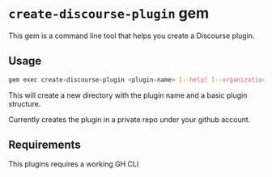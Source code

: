# `create-discourse-plugin` gem

This gem is a command line tool that helps you create a Discourse plugin.

## Usage

```sh
gem exec create-discourse-plugin <plugin-name> [--help] [--organization] [--public] [--private]
```

This will create a new directory with the plugin name and a basic plugin structure.

Currently creates the plugin in a private repo under your github account.

## Requirements

This plugins requires a working GH CLI

